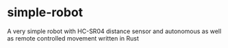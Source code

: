# simple-robot
A very simple robot with HC-SR04 distance sensor and autonomous as well as remote controlled movement written in Rust
